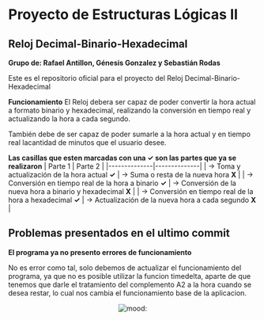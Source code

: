 # Proyecto de Estructuras Lógicas II
## Reloj Decimal-Binario-Hexadecimal

**Grupo de: Rafael Antillon, Génesis Gonzalez y Sebastián Rodas**

Este es el repositorio oficial para el proyecto del 
Reloj Decimal-Binario-Hexadecimal

**Funcionamiento**
El Reloj debera ser capaz de poder convertir la hora actual a formato binario y hexadecimal, realizando la conversión en tiempo real y actualizando la hora a cada segundo.

También debe de ser capaz de poder sumarle a la hora actual y en tiempo real lacantidad de minutos que el usuario desee. 

**Las casillas que esten marcadas con una ✓ son las partes que ya se realizaron**
| Parte 1 | Parte 2 |
|--------------|--------------|
| -> Toma y actualización de la hora actual **✓** | -> Suma o resta de la nueva hora **X** |
| -> Conversión en tiempo real de la hora a binario **✓** | -> Conversión de la nueva hora a binario y hexadecimal **X** |
| -> Conversión en tiempo real de la hora a hexadecimal **✓** | -> Actualización de la nueva hora a cada segundo **X** |

## Problemas presentados en el ultimo commit

**El programa ya no presento errores de funcionamiento**

No es error como tal, solo debemos de actualizar el funcionamiento del programa, ya que no es posible utilizar la funcion timedelta, aparte de que tenemos que darle el tratamiento del complemento A2 a la hora cuando se desea restar, lo cual nos cambia el funcionamiento base de la aplicacion.


<p align="center">
    <img src="https://encrypted-tbn0.gstatic.com/images?q=tbn:ANd9GcTx8mmB7G_iqdmwI4D2O2ELfI84Jh_l0UDQLg&s" alt="mood:">
</p>